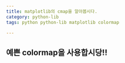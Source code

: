 ```yaml
---
title: matplotlib의 cmap을 알아봅시다. 
category: python-lib
tags: python python-lib matplotlib colormap

---
```


## 예쁜 colormap을 사용합시당!!

